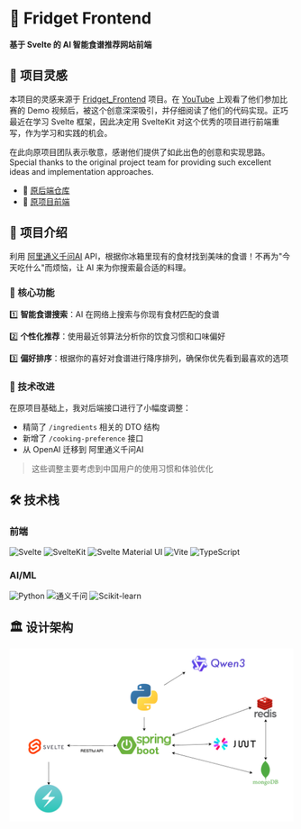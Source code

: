 # 🍏 Fridget Frontend
**基于 Svelte 的 AI 智能食谱推荐网站前端**

## 🎯 项目灵感

本项目的灵感来源于 [Fridget_Frontend](https://github.com/sinaetown/Fridget_Frontend.git) 项目。在 [YouTube](https://youtu.be/FFFVZ70Mt_E) 上观看了他们参加比赛的 Demo 视频后，被这个创意深深吸引，并仔细阅读了他们的代码实现。正巧最近在学习 Svelte 框架，因此决定用 SvelteKit 对这个优秀的项目进行前端重写，作为学习和实践的机会。

在此向原项目团队表示敬意，感谢他们提供了如此出色的创意和实现思路。
Special thanks to the original project team for providing such excellent ideas and implementation approaches.

- 🔗 [原后端仓库](https://github.com/sinaetown/FridgetServer.git)
- 🔗 [原项目前端](https://github.com/sinaetown/Fridget_Frontend.git)

## 📌 项目介绍

利用 [阿里通义千问AI](https://www.aliyun.com/product/tongyi) API，根据你冰箱里现有的食材找到美味的食谱！不再为"今天吃什么"而烦恼，让 AI 来为你搜索最合适的料理。

### 🚀 核心功能

1️⃣ **智能食谱搜索**：AI 在网络上搜索与你现有食材匹配的食谱

2️⃣ **个性化推荐**：使用最近邻算法分析你的饮食习惯和口味偏好

3️⃣ **偏好排序**：根据你的喜好对食谱进行降序排列，确保你优先看到最喜欢的选项

### 🔧 技术改进

在原项目基础上，我对后端接口进行了小幅度调整：
- 精简了 `/ingredients` 相关的 DTO 结构
- 新增了 `/cooking-preference` 接口
- 从 OpenAI 迁移到 阿里通义千问AI

> 这些调整主要考虑到中国用户的使用习惯和体验优化

## 🛠️ 技术栈

### 前端
![Svelte](https://img.shields.io/badge/Svelte-FF3E00?style=for-the-badge&logo=svelte&logoColor=white)
![SvelteKit](https://img.shields.io/badge/SvelteKit-FF3E00?style=for-the-badge&logo=svelte&logoColor=white)
![Svelte Material UI](https://img.shields.io/badge/Svelte%20Material%20UI-FF3E00?style=for-the-badge&logo=svelte&logoColor=white)
![Vite](https://img.shields.io/badge/Vite-646CFF?style=for-the-badge&logo=vite&logoColor=white)
![TypeScript](https://img.shields.io/badge/TypeScript-3178C6?style=for-the-badge&logo=typescript&logoColor=white)

### AI/ML
![Python](https://img.shields.io/badge/Python-3776AB?style=for-the-badge&logo=python&logoColor=white)
![通义千问](https://img.shields.io/badge/%E9%80%9A%E4%B9%89%E5%8D%83%E9%97%AE-412991?style=for-the-badge&logo=openai&logoColor=white)
![Scikit-learn](https://img.shields.io/badge/Scikit--learn-F7931E?style=for-the-badge&logo=scikit-learn&logoColor=white)

## 🏛️ 设计架构
<img width="797" alt="设计架构" src="./frontend/static/images/architecture-diagram.png" />
